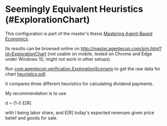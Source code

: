# Seemingly Equivalent Heuristics (#ExplorationChart)

This configuration is part of the master's thesis [Mastering Agent-Based Economics](http://master.agentecon.com/thesis.pdf).

Its results can be browsed online on http://master.agentecon.com/sim.html?id=ExplorationChart (not usable on mobile, tested on Chrome and Edge under Windows 10, might not work in other setups)

Run [com.agentecon.verification.ExplorationScenario](https://github.com/kronrod/agentecon/blob/StrategyExploration/src/com/agentecon/verification/ExplorationScenario.java) to get the raw data for chart [heuristics.pdf](https://github.com/kronrod/agentecon/blob/StrategyExploration/heuristics.pdf).

It compares three different heuristics for calculating dividend payments.

My recommendation is to use

d = (1-l) E[R]

with l being labor share, and E[R] today's expected revenues given price belief and goods for sale.